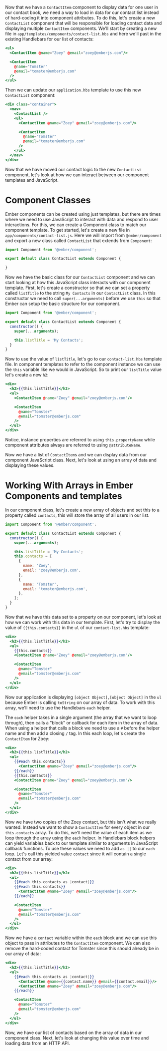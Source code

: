 Now that we have a `ContactItem` component to display data for one user in our contact book, we need a way to load in data for our contact list instead of hard-coding it into component attributes.
To do this, let's create a new `ContactList` component that will be responsible for loading contact data and displaying multiple `ContactItem` components.
We'll start by creating a new file in `app/templates/components/contact-list.hbs` and here we'll past in the existing Handlebars for our list of contacts:

```handlebars {data-filename="app/templates/components/contact-list.hbs"}
<ul>
  <ContactItem @name="Zoey" @email="zoey@emberjs.com"/>

  <ContactItem
    @name="Tomster"
    @email="tomster@emberjs.com"
  />
</ul>
```

Then we can update our `application.hbs` template to use this new `ContactList` component:

```handlebars {data-filename="app/templates/application.hbs" data-diff="+3,-4,-5,-6,-7,-8,-9,-10,-11"}
<div class="container">
  <nav>
    <ContactList />
    <ul>
      <ContactItem @name="Zoey" @email="zoey@emberjs.com"/>

      <ContactItem
        @name="Tomster"
        @email="tomster@emberjs.com"
      />
    </ul>
  </nav>
</div>
```

Now that we have moved our contact logic to the new `ContactList` component, let's look at how we can interact between our component templates and JavaScript.

# Component Classes

Ember components can be created using just templates, but there are times where we need to use JavaScript to interact with data and respond to user interactions.
For this, we can create a Component class to match our component template.
To get started, let's create a new file in `app/components/contact-list.js`.
Here we will import from `@ember/component` and export a new class called `ContactList` that extends from `Component`:

```js {data-filename="app/components/contact-list.js"}
import Component from '@ember/component';

export default class ContactList extends Component {

}
```

Now we have the basic class for our `ContactList` component and we can start looking at how this JavaScript class interacts with our component template.
First, let's create a constructor so that we can set a property called `listTitle` to the string `My Contacts` in our `ContactList` class.
In this constructor we need to call `super(...arguments)` before we use `this` so that Ember can setup the basic structure for our component.

```js {data-filename="app/components/contact-list.js" data-diff="+4,+5,+6,+7,+8"}
import Component from '@ember/component';

export default class ContactList extends Component {
  constructor() {
    super(...arguments);

    this.listTitle = 'My Contacts';
  }
}
```

Now to use the value of `listTitle`, let's go to our `contact-list.hbs` template file.
In component templates to refer to the component instance we can use the `this` variable like we would in JavaScript.
So to print our `listTitle` value let's create a new `h2`:

```handlebars {data-filename="app/templates/components/contact-list.hbs" data-diff="+1,+2,+11"}
<div>
  <h2>{{this.listTitle}}</h2>
  <ul>
    <ContactItem @name="Zoey" @email="zoey@emberjs.com"/>

    <ContactItem
      @name="Tomster"
      @email="tomster@emberjs.com"
    />
  </ul>
</div>
```

Notice, instance properties are referred to using `this.propertyName` while component attributes always are referred to using `@attributeName`.

Now we have a list of `ContactItem`s and we can display data from our component JavaScript class.
Next, let's look at using an array of data and displaying these values.

# Working With Arrays in Ember Components and templates

In our component class, let's create a new array of objects and set this to a property called `contacts`, this will store the array of all users in our list.

```js {data-filename="app/components/contact-list.js" data-diff="+8 ,+9 ,+10 ,+11 ,+12 ,+13 ,+14 ,+15 ,+16 ,+17"}
import Component from '@ember/component';

export default class ContactList extends Component {
  constructor() {
    super(...arguments);

    this.listTitle = 'My Contacts';
    this.contacts = [
      {
        name: 'Zoey',
        email: 'zoey@emberjs.com',
      },
      {
        name: 'Tomster',
        email: 'tomster@emberjs.com',
      },
    ];
  }
}
```

Now that we have this data set to a property on our component, let's look at how we can work with this data in our template.
First, let's try to display the value of `{{this.contacts}}` in the `ul` of our `contact-list.hbs` template:

```handlebars {data-filename="app/templates/components/contact-list.hbs" data-diff="+4"}
<div>
  <h2>{{this.listTitle}}</h2>
  <ul>
    {{this.contacts}}
    <ContactItem @name="Zoey" @email="zoey@emberjs.com"/>

    <ContactItem
      @name="Tomster"
      @email="tomster@emberjs.com"
    />
  </ul>
</div>
```

Now our application is displaying `[object Object],[object Object]` in the `ul` because Ember is calling `toString` on our array of data.
To work with this array, we'll need to use the Handlebars `each` helper.

The `each` helper takes in a single argument (the array that we want to loop through), then calls a "block" or callback for each item in the array of data.
When using a helper that calls a block we need to use a `#` before the helper name and then add a closing `/` tag.
In this each loop, let's create the `ContactItem` for Zoey:

```handlebars {data-filename="app/templates/components/contact-list.hbs" data-diff="+4,+5,+6,-7,-8"}
<div>
  <h2>{{this.listTitle}}</h2>
  <ul>
    {{#each this.contacts}}
      <ContactItem @name="Zoey" @email="zoey@emberjs.com"/>
    {{/each}}
    {{this.contacts}}
    <ContactItem @name="Zoey" @email="zoey@emberjs.com"/>

    <ContactItem
      @name="Tomster"
      @email="tomster@emberjs.com"
    />
  </ul>
</div>
```

Now we have two copies of the Zoey contact, but this isn't what we really wanted.
Instead we want to show a `ContactItem` for every object in our `this.contacts` array.
To do this, we'll need the value of each item as we loop through the array using the `each` helper.
In Handlebars block helpers can yield variables back to our template similar to arguments in JavaScript callback functions.
To use these values we need to add `as ||` to our `each` loop.
Let's call this yielded value `contact` since it will contain a single contact from our array:

```handlebars {data-filename="app/templates/components/contact-list.hbs" data-diff="+4,-5"}
<div>
  <h2>{{this.listTitle}}</h2>
  <ul>
    {{#each this.contacts as |contact|}}
    {{#each this.contacts}}
      <ContactItem @name="Zoey" @email="zoey@emberjs.com"/>
    {{/each}}

    <ContactItem
      @name="Tomster"
      @email="tomster@emberjs.com"
    />
  </ul>
</div>
```

Now we have a `contact` variable within the `each` block and we can use this object to pass in attributes to the `ContactItem` component.
We can also remove the hard-coded contact for Tomster since this should already be in our array of data:

```handlebars {data-filename="app/templates/components/contact-list.hbs" data-diff="+5,-6,-9,-10,-11,-12"}
<div>
  <h2>{{this.listTitle}}</h2>
  <ul>
    {{#each this.contacts as |contact|}}
      <ContactItem @name={{contact.name}} @email={{contact.email}}/>
      <ContactItem @name="Zoey" @email="zoey@emberjs.com"/>
    {{/each}}

    <ContactItem
      @name="Tomster"
      @email="tomster@emberjs.com"
    />
  </ul>
</div>
```

Now, we have our list of contacts based on the array of data in our component class.
Next, let's look at changing this value over time and loading data from an HTTP API.
